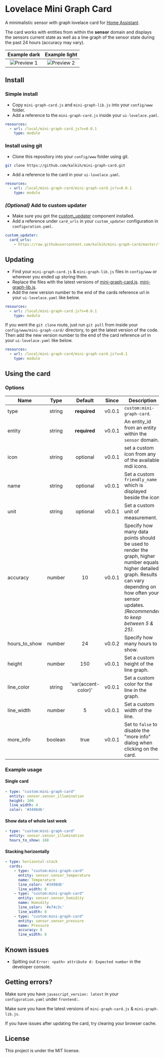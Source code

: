 # Lovelace Mini Graph Card
A minimalistic sensor with graph lovelace card for [Home Assistant](https://github.com/home-assistant/home-assistant).

The card works with entities from within the **sensor** domain and displays the sensors current state as well as a line graph of the sensor state during the past 24 hours (accuracy may vary).

| Example dark | Example light |
|:----:|:----:|
| <img src="https://user-images.githubusercontent.com/457678/46361353-abbfaa80-c66d-11e8-9599-70c4d0a155ae.png" alt="Preview 1" > | <img src="https://user-images.githubusercontent.com/457678/46361355-ac584100-c66d-11e8-8bdd-34b1bfbcaa16.png" alt="Preview 2" > |

## Install

### Simple install

- Copy `mini-graph-card.js` and `mini-graph-lib.js` into your `config/www` folder.
- Add a reference to the `mini-graph-card.js` inside your `ui-lovelace.yaml`.

```yaml
resources:
  - url: /local/mini-graph-card.js?v=0.0.1
    type: module
```

### Install using git

- Clone this repository into your `config/www` folder using git.

```bash
git clone https://github.com/kalkih/mini-graph-card.git
```

- Add a reference to the card in your `ui-lovelace.yaml`.

```yaml
resources:
  - url: /local/mini-graph-card/mini-graph-card.js?v=0.0.1
    type: module
```

### *(Optional)* Add to custom updater

- Make sure you got the [custom_updater](https://github.com/custom-components/custom_updater) component installed.
- Add a reference under `card_urls` in your `custom_updater` configuration in `configuration.yaml`.

```yaml
custom_updater:
  card_urls:
    - https://raw.githubusercontent.com/kalkih/mini-graph-card/master/tracker.json
```

## Updating

- Find your `mini-graph-card.js` & `mini-graph-lib.js` files in `config/www` or wherever you ended up storing them.
- Replace the files with the latest versions of [mini-graph-card.js](mini-graph-card.js). [mini-graph-lib.js](mini-graph-lib.js).
- Add the new version number to the end of the cards reference url in your `ui-lovelace.yaml` like below.

```yaml
resources:
  - url: /local/mini-graph-card.js?v=0.0.1
    type: module
```

If you went the `git clone` route, just run `git pull` from inside your `config/www/mini-graph-card/` directory, to get the latest version of the code. Then add the new version number to the end of the card reference url in your `ui-lovelace.yaml` like below.

```yaml
resources:
  - url: /local/mini-graph-card/mini-graph-card.js?v=0.1
    type: module
```

## Using the card

### Options

| Name | Type | Default | Since | Description |
|------|:----:|:-------:|:-----:|-------------|
| type | string | **required** | v0.0.1 | `custom:mini-graph-card`.
| entity | string | **required** | v0.0.1 | An entity_id from an entity within the `sensor` domain.
| icon | string | optional | v0.0.1 | set a custom icon from any of the available mdi icons.
| name | string | optional | v0.0.1 | Set a custom `friendly_name` which is displayed beside the icon.
| unit | string | optional | v0.0.1 | Set a custom unit of measurement.
| accuracy | number | 10 | v0.0.1 | Specify how many data points should be used to render the graph, higher number equals higher detailed graph. Results can vary depending on how often your sensor updates. *(Recommended to keep between 5 & 25).*
| hours_to_show | number | 24 | v0.0.2 | Specify how many hours to show.
| height | number | 150 | v0.0.1 | Set a custom height of the line graph.
| line_color | string | 'var(accent-color)' | v0.0.1 | Set a custom color for the line in the graph.
| line_width | number | 5 | v0.0.1 | Set a custom width of the line.
| more_info | boolean | true | v0.0.1 | Set to `false` to disable the "more info" dialog when clicking on the card.

### Example usage

#### Single card
```yaml
- type: "custom:mini-graph-card"
  entity: sensor.sensor_illumination
  height: 100
  line_width: 4
  color: '#3498db'
```

#### Show data of whole last week
```yaml
- type: "custom:mini-graph-card"
  entity: sensor.sensor_illumination
  hours_to_show: 168
```

#### Stacking horizontally

```yaml
- type: horizontal-stack
  cards:
    - type: "custom:mini-graph-card"
      entity: sensor.sensor_temperature
      name: Temperature
      line_color: '#3498db'
      line_width: 8
    - type: "custom:mini-graph-card"
      entity: sensor.sensor_humidity
      name: Humidity
      line_color: '#e74c3c'
      line_width: 8
    - type: "custom:mini-graph-card"
      entity: sensor.sensor_pressure
      name: Pressure
      accuracy: 8
      line_width: 8
```

## Known issues
- Spitting out `Error: <path> attribute d: Expected number` in the developer console.

## Getting errors?
Make sure you have `javascript_version: latest` in your `configuration.yaml` under `frontend:`.

Make sure you have the latest versions of `mini-graph-card.js` & `mini-graph-lib.js`.

If you have issues after updating the card, try clearing your browser cache.

## License
This project is under the MIT license.
